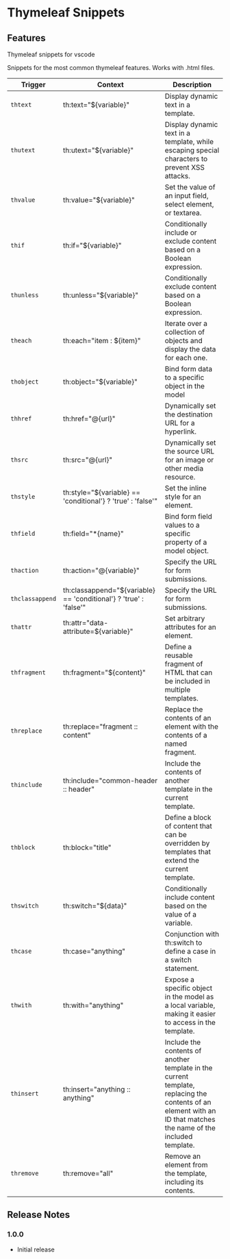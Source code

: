# Thymeleaf Snippets

## Features

Thymeleaf snippets for vscode

Snippets for the most common thymeleaf features. Works with .html files.


| Trigger | Context | Description |
|---------|---------|-------------|
|`thtext`|th:text="${variable}"|Display dynamic text in a template.|
|`thutext`|th:utext="${variable}"|Display dynamic text in a template, while escaping special characters to prevent XSS attacks.|
|`thvalue`|th:value="${variable}"|Set the value of an input field, select element, or textarea.|
|`thif`|th:if="${variable}"|Conditionally include or exclude content based on a Boolean expression.|
|`thunless`|th:unless="${variable}"|Conditionally exclude content based on a Boolean expression.|
|`theach`|th:each="item : ${item}"|Iterate over a collection of objects and display the data for each one.|
|`thobject`|th:object="${variable}"|Bind form data to a specific object in the model|
|`thhref`|th:href="@{url}"|Dynamically set the destination URL for a hyperlink.|
|`thsrc`|th:src="@{url}"|Dynamically set the source URL for an image or other media resource.|
|`thstyle`|th:style="${variable} == 'conditional'} ? 'true' : 'false'"|Set the inline style for an element.|
|`thfield`|th:field="*{name}"|Bind form field values to a specific property of a model object.|
|`thaction`|th:action="@{variable}"|Specify the URL for form submissions.|
|`thclassappend`|th:classappend="${variable} == 'conditional'} ? 'true' : 'false'"|Specify the URL for form submissions.|
|`thattr`|th:attr="data-attribute=${variable}"|Set arbitrary attributes for an element.|
|`thfragment`|th:fragment="${content}"|Define a reusable fragment of HTML that can be included in multiple templates.|
|`threplace`|th:replace="fragment :: content"|Replace the contents of an element with the contents of a named fragment.|
|`thinclude`|th:include="common-header :: header"|Include the contents of another template in the current template.|
|`thblock`|th:block="title"|Define a block of content that can be overridden by templates that extend the current template.|
|`thswitch`|th:switch="${data}"|Conditionally include content based on the value of a variable.|
|`thcase`|th:case="anything"|Conjunction with th:switch to define a case in a switch statement.|
|`thwith`|th:with="anything"|Expose a specific object in the model as a local variable, making it easier to access in the template.|
|`thinsert`|th:insert="anything :: anything"|Include the contents of another template in the current template, replacing the contents of an element with an ID that matches the name of the included template.|
|`thremove`|th:remove="all"|Remove an element from the template, including its contents.|

## Release Notes

### 1.0.0

- Initial release

